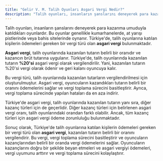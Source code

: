 ```yaml
---
title: "Gelir V. M. Talih Oyunları Asgari Vergi Nedir?"
description: "Talih oyunları, insanların şanslarını deneyerek para kazanma umuduyla katıldıkları oyunlardır"
---
```


Talih oyunları, insanların şanslarını deneyerek para kazanma umuduyla katıldıkları oyunlardır. Bu oyunlar genellikle kumarhanelerde, at yarışı pistlerinde veya bahis sitelerinde oynanır. Türkiye'de, talih oyunlarına katılan kişilerin ödemeleri gereken bir vergi türü olan **asgari vergi** bulunmaktadır.

**Asgari vergi**, talih oyunlarında kazanılan tutarın belirli bir oranıdır ve kazancın brüt tutarına uygulanır. Türkiye'de, talih oyunlarında kazanılan tutarın **%20'si** asgari vergi olarak vergilendirilir. Yani, kazanılan tutarın %20'si vergi olarak ödenir ve geri kalanı oyuncuya kalır.

Bu vergi türü, talih oyunlarında kazanılan tutarların vergilendirilmesi için oluşturulmuştur. Asgari vergi, oyuncuların kazandıkları tutarın belirli bir oranını ödemelerini sağlar ve vergi toplama sürecini basitleştirir. Ayrıca, vergi toplama sürecinde yapılan hataları da en aza indirir.

Türkiye'de asgari vergi, talih oyunlarında kazanılan tutarın yanı sıra, diğer kazanç türleri için de geçerlidir. Diğer kazanç türleri için belirlenen asgari vergi oranı, talih oyunlarındaki orandan farklı olabilir. Ancak, tüm kazanç türleri için asgari vergi ödeme zorunluluğu bulunmaktadır.

Sonuç olarak, Türkiye'de talih oyunlarına katılan kişilerin ödemeleri gereken bir vergi türü olan **asgari vergi**, kazanılan tutarın belirli bir oranını vergilendirir. Bu vergi, vergi toplama sürecini basitleştirir ve oyuncuların kazançlarından belirli bir oranda vergi ödemelerini sağlar. Oyuncuların kazançlarını doğru bir şekilde beyan etmeleri ve asgari vergiyi ödemeleri, vergi uyumunu arttırır ve vergi toplama sürecini kolaylaştırır.
